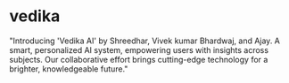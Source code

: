 # vedika
"Introducing 'Vedika AI' by Shreedhar, Vivek kumar Bhardwaj, and Ajay. A smart, personalized AI system, empowering users with insights across subjects. Our collaborative effort brings cutting-edge technology for a brighter, knowledgeable future."
